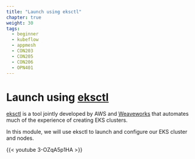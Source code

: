 ```yaml
---
title: "Launch using eksctl"
chapter: true
weight: 30
tags:
  - beginner
  - kubeflow
  - appmesh
  - CON203
  - CON205
  - CON206
  - OPN401
---
```


# Launch using [eksctl](https://eksctl.io/)

[eksctl](https://eksctl.io) is a tool jointly developed by AWS and [Weaveworks](https://weave.works) that automates much of
the experience of creating EKS clusters.

In this module, we will use eksctl to launch and configure our EKS cluster and nodes.

{{< youtube 3-OZqA5p1HA >}}
